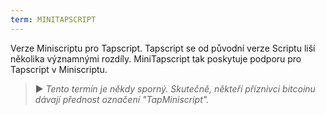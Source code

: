 ```yaml
---
term: MINITAPSCRIPT
---
```


Verze Miniscriptu pro Tapscript. Tapscript se od původní verze Scriptu liší několika významnými rozdíly. MiniTapscript tak poskytuje podporu pro Tapscript v Miniscriptu.

> ► *Tento termín je někdy sporný. Skutečně, někteří příznivci bitcoinu dávají přednost označení "TapMiniscript".*